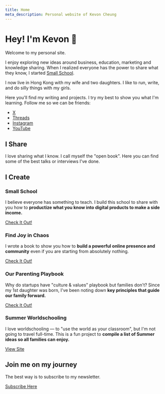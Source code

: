 ```yaml
---
title: Home
meta_description: Personal website of Kevon Cheung
---
```


# Hey! I'm Kevon 👋

Welcome to my personal site.

I enjoy exploring new ideas around business, education, marketing and knowledge sharing. When I realized everyone has the power to share what they know, I started [Small School](https://smallschool.io).

I now live in Hong Kong with my wife and two daughters. I like to run, write, and do silly things with my girls.

Here you'll find my writing and projects. I try my best to show you what I'm learning. Follow me so we can be friends:

- [X](https://x.com/MeetKevon)
- [Threads](https://threads.net/@kevon)
- [Instagram](https://instagram.com/kevon)
- [YouTube](https://youtube.com/@MeetKevon)

## I Share

I love sharing what I know. I call myself the "open book". Here you can find some of the best talks or interviews I've done.

## I Create

### Small School

I believe everyone has something to teach. I build this school to share with you how to **productize what you know into digital products to make a side income.**

[Check It Out!](https://smallschool.io)

### Find Joy in Chaos

I wrote a book to show you how to **build a powerful online presence and community** even if you are starting from absolutely nothing.

[Check It Out!](https://buildinpublic.com)

### Our Parenting Playbook

Why do startups have "culture & values" playbook but families don't? Since my 1st daughter was born, I've been noting down **key principles that guide our family forward.**

[Check It Out!](https://parentingplaybook.family)

### Summer Worldschooling

I love worldschooling — to "use the world as your classroom", but I'm not going to travel full-time. This is a fun project to **compile a list of Summer ideas so all families can enjoy.**

[View Site](https://summerworldschooling.com)

## Join me on my journey

The best way is to subscribe to my newsletter.

[Subscribe Here](https://newsletter.kevoncheung.com) 